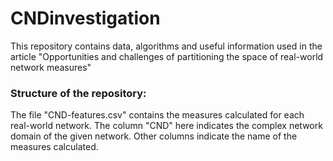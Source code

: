 # CNDinvestigation
This repository contains data, algorithms and useful information used in the article "Opportunities and challenges of partitioning  the space of real-world network measures"

### Structure of the repository:
The file "CND-features.csv" contains the measures calculated for each real-world network. The column "CND" here indicates the complex network domain of the given network. Other columns indicate the name of the measures calculated.
